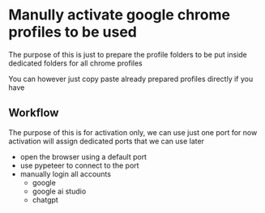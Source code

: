 # Manully activate google chrome profiles to be used

The purpose of this is just to prepare the profile folders to be put inside
dedicated folders for all chrome profiles

You can however just copy paste already prepared profiles directly if you have

## Workflow

The purpose of this is for activation only, we can
use just one port for now
activation will assign dedicated ports that we can use later

- open the browser using a default port
- use pypeteer to connect to the port
- manually login all accounts
  - google
  - google ai studio
  - chatgpt
  